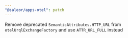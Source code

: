 ```yaml
---
"@saleor/apps-otel": patch
---
```


Remove deprecated `SemanticAttributes.HTTP_URL` from `otelUrqlExchangeFactory` and use `ATTR_URL_FULL` instead

